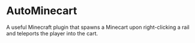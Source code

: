 # AutoMinecart
A useful Minecraft plugin that spawns a Minecart upon right-clicking a rail and teleports the player into the cart.
